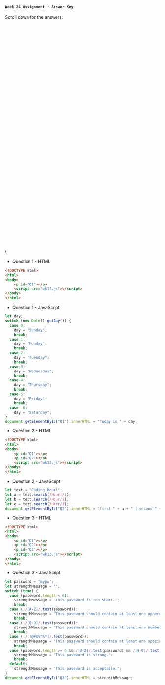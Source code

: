 **`Week 24 Assignment - Answer Key`**
\
\
Scroll down for the answers.
\
\
\
\
\
\
\
\
\
\
\
\
\
\
\
\
\
\
\
\
\
\
\
\
\
\
\
\
\
\
\
\
\
\
\
\
\
\
\
\
\
\
\
\
\
\

- Question 1 - HTML
```html
<!DOCTYPE html>
<html>
<body>
    <p id="Q1"></p>
    <script src="wk13.js"></script>  
</body>
</html>
```
- Question 1 - JavaScript
```js
let day;
switch (new Date().getDay()) {
  case 0:
    day = "Sunday";
    break;
  case 1:
    day = "Monday";
    break;
  case 2:
    day = "Tuesday";
    break;
  case 3:
    day = "Wednesday";
    break;
  case 4:
    day = "Thursday";
    break;
  case 5:
    day = "Friday";
    break;
  case  6:
    day = "Saturday";
}
document.getElementById("Q1").innerHTML = "Today is " + day;
```

- Question 2 - HTML
```html
<!DOCTYPE html>
<html>
<body>
    <p id="Q1"></p>
    <p id="Q2"></p>
    <script src="wk13.js"></script>  
</body>
</html>
```
- Question 2 - JavaScript
```js
let text = "Coding Hour!"; 
let a = text.search(/Hour!/i);
let b = text.search(/Hour/i);
let c = text.search(/Hrrr/i);
document.getElementById("Q2").innerHTML = "first " + a + " | second " + b + " | third " + c;
```
- Question 3 - HTML
```html
<!DOCTYPE html>
<html>
<body>
    <p id="Q1"></p>
    <p id="Q2"></p>
    <p id="Q3"></p>
    <script src="wk13.js"></script>  
</body>
</html>
```
- Question 3 - JavaScript
```js
let password = "mypw";
let strengthMessage = "";
switch (true) {
  case (password.length < 6):
    strengthMessage = "This password is too short.";
    break;
  case (!/[A-Z]/.test(password)):
    strengthMessage = "This password should contain at least one uppercase letter.";
    break;
  case (!/[0-9]/.test(password)):
    strengthMessage = "This password should contain at least one number.";
    break;
  case (!/[!@#$%^&*]/.test(password)):
    strengthMessage = "This password should contain at least one special character.";
    break;
  case (password.length >= 6 && /[A-Z]/.test(password) && /[0-9]/.test(password) && /[!@#$%^&*]/.test(password)):
    strengthMessage = "This password is strong.";
    break;
  default:
    strengthMessage = "This password is acceptable.";
}
document.getElementById("Q3").innerHTML = strengthMessage;
```
